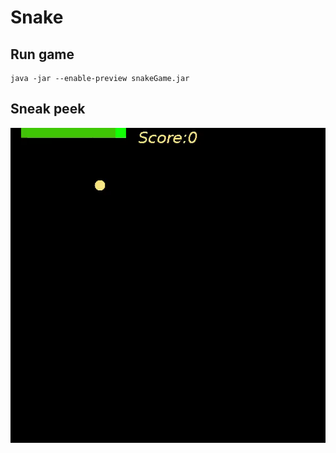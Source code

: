 # Snake 


## Run game
```
java -jar --enable-preview snakeGame.jar
```

## Sneak peek

<img src="context/sneakpeek.gif">
